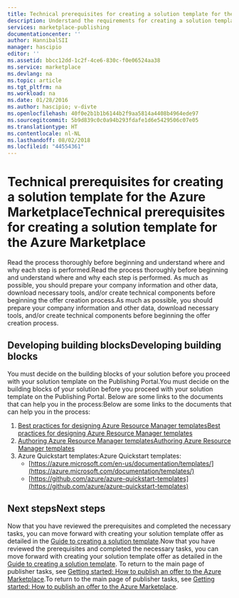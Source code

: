 ```yaml
---
title: Technical prerequisites for creating a solution template for the Marketplace | Microsoft Docs
description: Understand the requirements for creating a solution template to deploy and sell on the Azure Marketplace
services: marketplace-publishing
documentationcenter: ''
author: HannibalSII
manager: hascipio
editor: ''
ms.assetid: bbcc12dd-1c2f-4ce6-830c-f0e06524aa38
ms.service: marketplace
ms.devlang: na
ms.topic: article
ms.tgt_pltfrm: na
ms.workload: na
ms.date: 01/28/2016
ms.author: hascipio; v-divte
ms.openlocfilehash: 40f0e2b1b1b6144b2f9aa5814a4408b4964ede97
ms.sourcegitcommit: 5b9d839c0c0a94b293fdafe1d6e5429506c07e05
ms.translationtype: HT
ms.contentlocale: nl-NL
ms.lasthandoff: 08/02/2018
ms.locfileid: "44554361"
---
```

# <a name="technical-prerequisites-for-creating-a-solution-template-for-the-azure-marketplace"></a><span data-ttu-id="b8457-103">Technical prerequisites for creating a solution template for the Azure Marketplace</span><span class="sxs-lookup"><span data-stu-id="b8457-103">Technical prerequisites for creating a solution template for the Azure Marketplace</span></span>
<span data-ttu-id="b8457-104">Read the process thoroughly before beginning and understand where and why each step is performed.</span><span class="sxs-lookup"><span data-stu-id="b8457-104">Read the process thoroughly before beginning and understand where and why each step is performed.</span></span> <span data-ttu-id="b8457-105">As much as possible, you should prepare your company information and other data, download necessary tools, and/or create technical components before beginning the offer creation process.</span><span class="sxs-lookup"><span data-stu-id="b8457-105">As much as possible, you should prepare your company information and other data, download necessary tools, and/or create technical components before beginning the offer creation process.</span></span>  

## <a name="developing-building-blocks"></a><span data-ttu-id="b8457-106">Developing building blocks</span><span class="sxs-lookup"><span data-stu-id="b8457-106">Developing building blocks</span></span>
<span data-ttu-id="b8457-107">You must decide on the building blocks of your solution before you proceed with your solution template on the Publishing Portal.</span><span class="sxs-lookup"><span data-stu-id="b8457-107">You must decide on the building blocks of your solution before you proceed with your solution template on the Publishing Portal.</span></span> <span data-ttu-id="b8457-108">Below are some links to the documents that can help you in the process:</span><span class="sxs-lookup"><span data-stu-id="b8457-108">Below are some links to the documents that can help you in the process:</span></span>

1. [<span data-ttu-id="b8457-109">Best practices for designing Azure Resource Manager templates</span><span class="sxs-lookup"><span data-stu-id="b8457-109">Best practices for designing Azure Resource Manager templates</span></span>](../azure-resource-manager/best-practices-resource-manager-design-templates.md)
2. [<span data-ttu-id="b8457-110">Authoring Azure Resource Manager templates</span><span class="sxs-lookup"><span data-stu-id="b8457-110">Authoring Azure Resource Manager templates</span></span>](../azure-resource-manager/resource-group-authoring-templates.md)
3. <span data-ttu-id="b8457-111">Azure Quickstart templates:</span><span class="sxs-lookup"><span data-stu-id="b8457-111">Azure Quickstart templates:</span></span>
   * [https://azure.microsoft.com/en-us/documentation/templates/](https://azure.microsoft.com/documentation/templates/)
   * [https://github.com/azure/azure-quickstart-templates](https://github.com/azure/azure-quickstart-templates)

## <a name="next-steps"></a><span data-ttu-id="b8457-112">Next steps</span><span class="sxs-lookup"><span data-stu-id="b8457-112">Next steps</span></span>
<span data-ttu-id="b8457-113">Now that you have reviewed the prerequisites and completed the necessary tasks, you can move forward with creating your solution template offer as detailed in the [Guide to creating a solution template](marketplace-publishing-solution-template-creation.md).</span><span class="sxs-lookup"><span data-stu-id="b8457-113">Now that you have reviewed the prerequisites and completed the necessary tasks, you can move forward with creating your solution template offer as detailed in the [Guide to creating a solution template](marketplace-publishing-solution-template-creation.md).</span></span> <span data-ttu-id="b8457-114">To return to the main page of publisher tasks, see [Getting started: How to publish an offer to the Azure Marketplace](marketplace-publishing-getting-started.md).</span><span class="sxs-lookup"><span data-stu-id="b8457-114">To return to the main page of publisher tasks, see [Getting started: How to publish an offer to the Azure Marketplace](marketplace-publishing-getting-started.md).</span></span>

[link-acct]:marketplace-publishing-accounts-creation-registration.md
